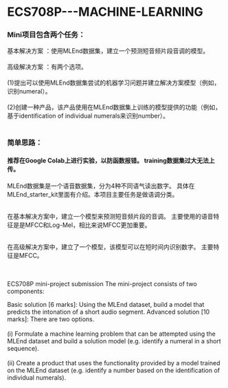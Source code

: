 # ECS708P---MACHINE-LEARNING

### Mini项目包含两个任务：

基本解决方案 ：使用MLEnd数据集，建立一个预测短音频片段音调的模型。<br><br>
高级解决方案 ：有两个选项。 <br><br>
(1)提出可以使用MLEnd数据集尝试的机器学习问题并建立解决方案模型（例如，识别numeral）。<br><br>
(2)创建一种产品，该产品使用在MLEnd数据集上训练的模型提供的功能（例如，基于identification of individual numerals来识别number）。<br><br>

### 简单思路：

#### 推荐在Google Colab上进行实验，以防函数报错。 training数据集过大无法上传。

MLEnd数据集是一个语音数据集，分为4种不同语气读出数字。 具体在MLEnd_starter_kit里面有介绍。本项目主要任务是做语调分类。<br><br>

在基本解决方案中，建立一个模型来预测短音频片段的音调。 主要使用的语音特征是是MFCC和Log-Mel，相比来说MFCC更加重要。<br><br>

在高级解决方案中，建立了一个模型，该模型可以在短时间内识别数字。 主要特征是MFCC。<br><br><br>


ECS708P mini-project submission
The mini-project consists of two components:

Basic solution [6 marks]: Using the MLEnd dataset, build a model that predicts the intonation of a short audio segment.
Advanced solution [10 marks]: There are two options. <br><br>
(i) Formulate a machine learning problem that can be attempted using the MLEnd dataset and build a solution model (e.g. identify a numeral in a short sequence). <br><br>
(ii) Create a product that uses the functionality provided by a model trained on the MLEnd dataset (e.g. identify a number based on the identification of individual numerals).
